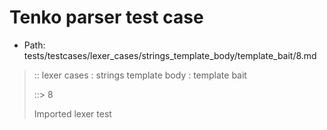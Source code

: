 # Tenko parser test case

- Path: tests/testcases/lexer_cases/strings_template_body/template_bait/8.md

> :: lexer cases : strings template body : template bait
>
> ::> 8
>
> Imported lexer test
>
> <template body> dollar baiting eol/eof

## Input

`````js
`${"-->"} aaa $ bbb
`````

## Output

_Note: the whole output block is auto-generated. Manual changes will be overwritten!_

Below follow outputs in four parsing modes: sloppy mode, strict mode script goal, module goal, web compat mode (always sloppy).

Note that the output parts are auto-generated by the test runner to reflect actual result.

### Sloppy mode

Parsed with script goal and as if the code did not start with strict mode header.

`````
throws: Lexer error!
    Unclosed template literal

`${"-->"} aaa $ bbb
        ^^^^^^^^^^^------- error
`````

### Strict mode

Parsed with script goal but as if it was starting with `"use strict"` at the top.

_Output same as sloppy mode._

### Module goal

Parsed with the module goal.

_Output same as sloppy mode._

### Web compat mode

Parsed in sloppy script mode but with the web compat flag enabled.

_Output same as sloppy mode._
